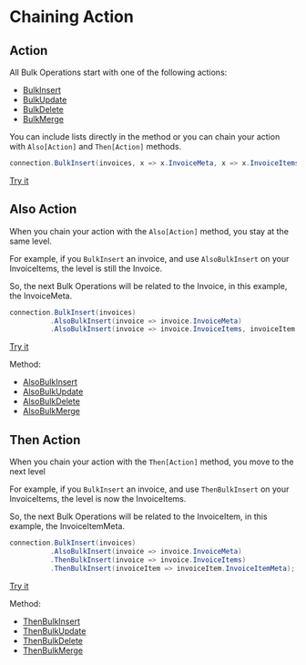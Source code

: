 # Chaining Action

## Action

All Bulk Operations start with one of the following actions:
- [BulkInsert](/bulk-insert)
- [BulkUpdate](/bulk-update)
- [BulkDelete](/bulk-delete)
- [BulkMerge](/bulk-merge)

You can include lists directly in the method or you can chain your action with `Also[Action]` and `Then[Action]` methods.

```csharp
connection.BulkInsert(invoices, x => x.InvoiceMeta, x => x.InvoiceItems, x=> x.InvoiceItems.Select(y => y.InvoiceItemMeta));
```

[Try it](https://dotnetfiddle.net/cmY12C)

## Also Action

When you chain your action with the `Also[Action]` method, you stay at the same level.

For example, if you `BulkInsert` an invoice, and use `AlsoBulkInsert` on your InvoiceItems, the level is still the Invoice.

So, the next Bulk Operations will be related to the Invoice, in this example, the InvoiceMeta.

```csharp
connection.BulkInsert(invoices)
		  .AlsoBulkInsert(invoice => invoice.InvoiceMeta)
		  .AlsoBulkInsert(invoice => invoice.InvoiceItems, invoiceItem => invoiceItem.InvoiceMeta);
```

[Try it](https://dotnetfiddle.net/EDpO3F)

Method:
- [AlsoBulkInsert](/also-bulk-insert)
- [AlsoBulkUpdate](/also-bulk-update)
- [AlsoBulkDelete](/also-bulk-delete)
- [AlsoBulkMerge](/also-bulk-merge)

## Then Action

When you chain your action with the `Then[Action]` method, you move to the next level

For example, if you `BulkInsert` an invoice, and use `ThenBulkInsert` on your InvoiceItems, the level is now the InvoiceItems.

So, the next Bulk Operations will be related to the InvoiceItem, in this example, the InvoiceItemMeta.

```csharp
connection.BulkInsert(invoices)
		  .AlsoBulkInsert(invoice => invoice.InvoiceMeta)
		  .ThenBulkInsert(invoice => invoice.InvoiceItems)
		  .ThenBulkInsert(invoiceItem => invoiceItem.InvoiceItemMeta);
```

[Try it](https://dotnetfiddle.net/AvlpRS)

Method:
- [ThenBulkInsert](/then-bulk-insert)
- [ThenBulkUpdate](/then-bulk-update)
- [ThenBulkDelete](/then-bulk-delete)
- [ThenBulkMerge](/then-bulk-merge)
